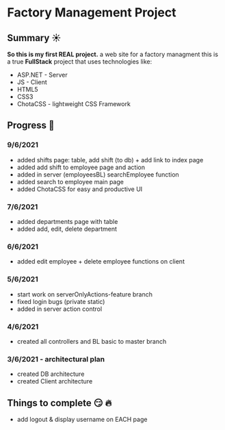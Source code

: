 # Factory Management Project
## Summary :sunny:
 **So this is my first REAL project.**
a web site for a factory managment
this is a true **FullStack** project that uses technologies like:
* ASP.NET - Server
* JS - Client
* HTML5
* CSS3
* ChotaCSS - lightweight CSS Framework

## Progress :muscle:
### 9/6/2021
* added shifts page: table, add shift (to db) + add link to index page
* added add shift to employee page and action
* added in server (employeesBL) searchEmployee function
* added search to employee main page
* added ChotaCSS for easy and productive UI

### 7/6/2021
* added departments page with table
* added add, edit, delete department

### 6/6/2021
* added edit employee + delete employee functions on client

### 5/6/2021
* start work on serverOnlyActions-feature branch
* fixed login bugs (private static)
* added in server action control

### 4/6/2021
* created all controllers and BL basic to master branch

### 3/6/2021 - architectural plan
* created DB architecture
* created Client architecture

## Things to complete :smirk: :fire:
* add logout & display username on EACH page
